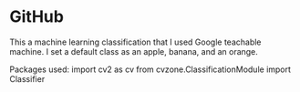 # GitHub
This a machine learning classification that I used Google teachable machine. I set a default class as an apple, banana, and an orange.

Packages used:
import cv2 as cv
from cvzone.ClassificationModule import Classifier 
